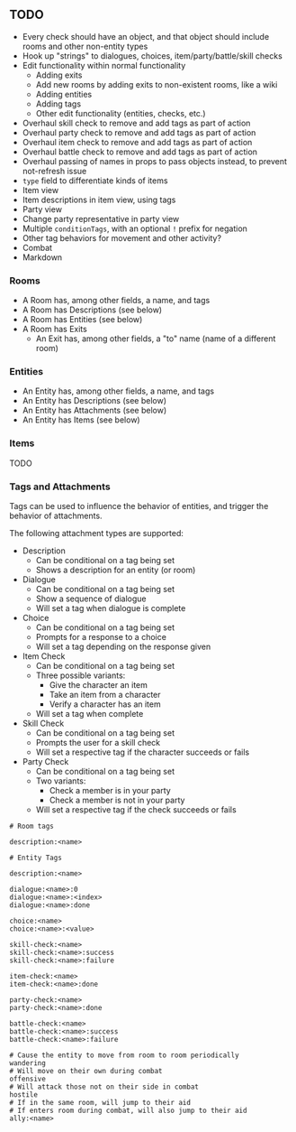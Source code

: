 ## TODO

* Every check should have an object, and that object should include rooms and other non-entity types
* Hook up "strings" to dialogues, choices, item/party/battle/skill checks
* Edit functionality within normal functionality
  * Adding exits
  * Add new rooms by adding exits to non-existent rooms, like a wiki
  * Adding entities
  * Adding tags
  * Other edit functionality (entities, checks, etc.)
* Overhaul skill check to remove and add tags as part of action
* Overhaul party check to remove and add tags as part of action
* Overhaul item check to remove and add tags as part of action
* Overhaul battle check to remove and add tags as part of action
* Overhaul passing of names in props to pass objects instead, to prevent not-refresh issue
* `type` field to differentiate kinds of items
* Item view
* Item descriptions in item view, using tags
* Party view
* Change party representative in party view
* Multiple `conditionTags`, with an optional `!` prefix for negation
* Other tag behaviors for movement and other activity?
* Combat
* Markdown

### Rooms

* A Room has, among other fields, a name, and tags
* A Room has Descriptions (see below)
* A Room has Entities (see below)
* A Room has Exits
  * An Exit has, among other fields, a "to" name (name of a different room)

### Entities

* An Entity has, among other fields, a name, and tags
* An Entity has Descriptions (see below)
* An Entity has Attachments (see below)
* An Entity has Items (see below)

### Items

TODO

### Tags and Attachments

Tags can be used to influence the behavior of entities, and trigger the behavior of attachments.

The following attachment types are supported:

* Description
  * Can be conditional on a tag being set
  * Shows a description for an entity (or room)
* Dialogue
  * Can be conditional on a tag being set
  * Show a sequence of dialogue
  * Will set a tag when dialogue is complete
* Choice
  * Can be conditional on a tag being set
  * Prompts for a response to a choice
  * Will set a tag depending on the response given
* Item Check
  * Can be conditional on a tag being set
  * Three possible variants:
    * Give the character an item
    * Take an item from a character
    * Verify a character has an item
  * Will set a tag when complete
* Skill Check
  * Can be conditional on a tag being set
  * Prompts the user for a skill check
  * Will set a respective tag if the character succeeds or fails
* Party Check
  * Can be conditional on a tag being set
  * Two variants:
    * Check a member is in your party
    * Check a member is not in your party
  * Will set a respective tag if the check succeeds or fails

```
# Room tags

description:<name>

# Entity Tags

description:<name>

dialogue:<name>:0
dialogue:<name>:<index>
dialogue:<name>:done

choice:<name>
choice:<name>:<value>

skill-check:<name>
skill-check:<name>:success
skill-check:<name>:failure

item-check:<name>
item-check:<name>:done

party-check:<name>
party-check:<name>:done

battle-check:<name>
battle-check:<name>:success
battle-check:<name>:failure

# Cause the entity to move from room to room periodically
wandering
# Will move on their own during combat
offensive
# Will attack those not on their side in combat
hostile
# If in the same room, will jump to their aid
# If enters room during combat, will also jump to their aid
ally:<name>
```
